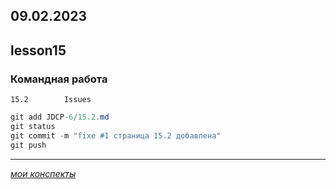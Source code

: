09.02.2023
---
## lesson15

### Командная работа

	15.2		Issues

```java
git add JDCP-6/15.2.md
git status
git commit -m "fixe #1 страница 15.2 добавлена"
git push 

```

---
[*мои конспекты*](./README.md)
